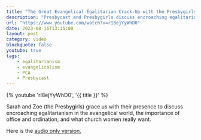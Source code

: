 ```yaml
---
title: "The Great Evangelical Egalitarian Crack-Up with the Presbygirls"
description: "Presbycast and Presbygirls discuss encroaching egalitarianism in the evangelical world, the importance of office and ordination, and what church women really want."
url: "https://www.youtube.com/watch?v=rI8ejYyWhD0"
date: 2023-08-16T13:15:00
layout: post
category: video
blockquote: false
youtube: true
tags:
    - egalitarianism
    - evangelicalism
    - PCA
    - Presbycast
---
```


{% youtube 'rI8ejYyWhD0', '{{ title }}' %}

Sarah and Zoe (the Presbygirls) grace us with their presence to discuss encroaching egalitarianism in the evangelical world, the importance of office and ordination, and what church women really want.

Here is the [audio only version.](https://presbycast.libsyn.com/opposing-ecclesial-egalitarianism-wthe-presbygirls)